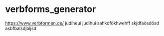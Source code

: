 # verbforms_generator

https://www.verbformen.de/
judiheui
judihui
sahkdfökhwehff
skjdfaösdösd
asbfbalsdjbljsd